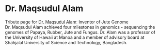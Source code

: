 # Dr. Maqsudul Alam
Tribute page for <a href="https://maqsudul-alam-mamun2015.c9users.io/" target="_blank" > Dr. Maqsudul Alam</a>: Inventor of Jute Genome</br>
Dr. Maqsudul Alam achieved four milestones in genomics - sequencing the genomes of Papaya, Rubber, Jute and Fungus. Dr. Alam was a professor of the University of Hawaii at Manoa and a member of advisory board at Shahjalal University of Science and Technology, Bangladesh. <br/>
